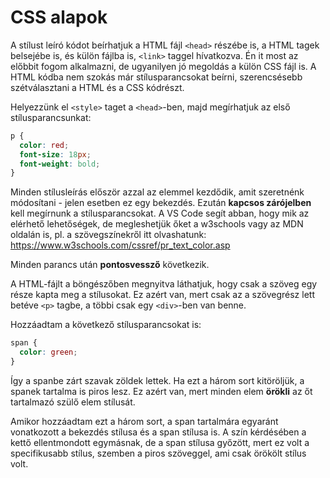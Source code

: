 # CSS alapok

A stílust leíró kódot beírhatjuk a HTML fájl `<head>` részébe is, a HTML tagek belsejébe is, és külön fájlba is, `<link>` taggel hívatkozva. Én it most az előbbit fogom alkalmazni, de ugyanilyen jó megoldás a külön CSS fájl is. A HTML kódba nem szokás már stílusparancsokat beírni, szerencsésebb szétválasztani a HTML és a CSS kódrészt.

Helyezzünk el `<style>` taget a `<head>`-ben, majd megírhatjuk az első stílusparancsunkat:

```css
p {
  color: red;
  font-size: 18px;
  font-weight: bold;
}
```

Minden stílusleírás először azzal az elemmel kezdődik, amit szeretnénk módosítani - jelen esetben ez egy bekezdés. Ezután **kapcsos zárójelben** kell megírnunk a stílusparancsokat. A VS Code segít abban, hogy mik az elérhető lehetőségek, de megleshetjük őket a w3schools vagy az MDN oldalán is, pl. a szövegszínekről itt olvashatunk: https://www.w3schools.com/cssref/pr_text_color.asp

Minden parancs után **pontosvessző** következik.

A HTML-fájlt a böngészőben megnyitva láthatjuk, hogy csak a szöveg egy része kapta meg a stílusokat. Ez azért van, mert csak az a szövegrész lett betéve `<p>` tagbe, a többi csak egy `<div>`-ben van benne.

Hozzáadtam a következő stílusparancsokat is:

```css
span {
  color: green;
}
```

Így a spanbe zárt szavak zöldek lettek. Ha ezt a három sort kitöröljük, a spanek tartalma is piros lesz. Ez azért van, mert minden elem __örökli__ az őt tartalmazó szülő elem stílusát.

Amikor hozzáadtam ezt a három sort, a span tartalmára egyaránt vonatkozott a bekezdés stílusa és a span stílusa is. A szín kérdésében a kettő ellentmondott egymásnak, de a span stílusa győzött, mert ez volt a specifikusabb stílus, szemben a piros szöveggel, ami csak örökölt stílus volt.